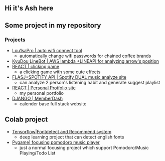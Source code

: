 ## Hi it's Ash here

## Some project in my repository

### Projects
- [Lou1saPro | auto wifi connect tool](https://github.com/laudantstolam/lou1sa_autoconnect)
  - automatically change wifi passwords for chained coffee brands
- [KyuDou LineBot | AWS lambda +LINEAPI for analyzing arrow's position](https://github.com/laudantstolam/kyudou-bot)
- [REACT | clicking game](https://birshudeyy2023.github.io/what-does-Shu-say/)
  - a clicking game with some cute effects
- [FLASJ+SPOTIFY API | Spotify DUAL music analyze site](https://github.com/laudantstolam/data_analyze_dual)
  - can analyze 2 person's listening habit and generate suggest playlist
- [REACT | Personal Protfolio site](https://github.com/laudantstolam/portfolio)
  - my personal portfolio
- [DJANGO | MemberDash](https://github.com/laudantstolam/member_dash)
  - calender base full stack website
## Colab project
- [Tensorflow|Fontdetect and Recommend system](https://github.com/laudantstolam/font_detect)
  - deep learning project that can detect english fonts
- [Pygame| focusing pomodoro music player](https://github.com/Lyz-0723/Subtitle)
  - just a normal focusing project which support Pomodoro/Music Playing/Todo List


